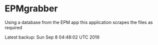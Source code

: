 # EPMgrabber
Using a database from the EPM app this application scrapes the files as required


Latest backup: Sun Sep 8 04:48:02 UTC 2019

